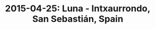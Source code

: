 ---
layout: show
title: '2015-04-25: Luna - Intxaurrondo, San Sebastián, Spain'
name: 2015-04-25-luna-intxaurrondo-san-sebastian-spain
artist-name: 'Luna'
show-venue: 'Intxaurrondo, San Sebastián, Spain'
show-setlist: [
  "Slide",
  "Malibu Love Nest",
  "Chinatown",
  "Sideshow by the Seashore",
  "Lost in Space",
  "Speedbumps",
  "Still at Home",
  "This Time Around",
  "Friendly Advice",
  "Tracy I Love You",
  "Bewitched",
  "Bonnie and Clyde",
  "Indian Summer",
  "[encore]",
  "Sweet Child o' Mine",
  "23 Minutes in Brussels"
  ]
setlist-source: '<p><a href="https://instagram.com/p/18UkrAgweW/?taken-by=luna_nyc">luna_nyc on instagram</a></p>'
show-date: 2015-04-25
show-radio: 
show-lastfm: 
show-cancelled: 
performers: [
  "Dean Wareham - guitar/vocals",
  "Sean Eden - guitar/vocals",
  "Lee Wall - drums",
  "Britta Phillips - bass/vocals"
  ]
facebook-event-url: 
show-poster-url: 'http://media.fullofwishes.co.uk/02-luna/pictures/luna-tour-spain-2015.jpg'
show-ticket-url: 
show-venue-website: 
show-additional: 
---